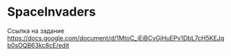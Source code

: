 # SpaceInvaders

Ссылка на задание https://docs.google.com/document/d/1MtoC_jEiBCvGjHuEPv1DbL7cH5KEJqb0sOQB63kc8cE/edit
